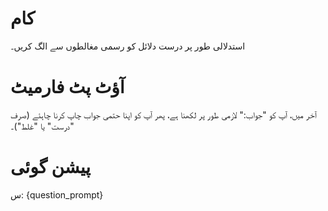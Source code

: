 # کام
استدلالی طور پر درست دلائل کو رسمی مغالطوں سے الگ کریں۔

# آؤٹ پٹ فارمیٹ
آخر میں، آپ کو "جواب:" لازمی طور پر لکھنا ہے، پھر آپ کو اپنا حتمی جواب چاپ کرنا چاہئے (صرف "درست" یا "غلط")۔

# پیشن گوئی
س: {question_prompt}